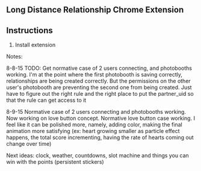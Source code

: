 ## Long Distance Relationship Chrome Extension

## Instructions

1. Install extension

Notes:

8-8-15
TODO: Get normative case of 2 users connecting, and photobooths working. I'm at the point where the first photobooth is saving correctly, relationships are being created correctly. But the permissions on the other user's photobooth are preventing the second one from being created. Just have to figure out the right rule and the right place to put the partner_uid so that the rule can get access to it

8-9-15
Normative case of 2 users connecting and photobooths working. Now working on love button concept. Normative love button case working. I feel like it can be polished more, namely, adding color, making the final animation more satisfying (ex: heart growing smaller as particle effect happens, the total score incrementing, having the rate of hearts coming out change over time)

Next ideas: clock, weather, countdowns, slot machine and things you can win with the points (persistent stickers)